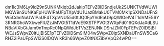 dm1lc3M6Ly9ld29nSUNKMklqb2dJaklpTEFvZ0lDSndjeUk2SUNKTVdWUWlMQW9nSUNKaFpHUWlPaUFpTXpVdU1UazBMakU0TVM0Mk1pSXNDaUFnSW5CdmNuUWlPaUF4TXpVNU55d0tJQ0FpYVdRaU9pQWlOelV4T1dVME56Y3RNRGhoWXkweFlUZzJMVGt5T1dVdE9XSTFPVGt3WXpFd016QXdJaXdLSUNBaVlXbGtJam9nTmpRc0NpQWdJbTVsZENJNklDSnJZM0FpTEFvZ0lDSjBlWEJsSWpvZ0ltUjBiSE1pTEFvZ0lDSm9iM04wSWpvZ0lpSXNDaUFnSW5CaGRHZ2lPaUFpSWl3S0lDQWlkR3h6SWpvZ0ltNXZibVVpQ24wPQ==
